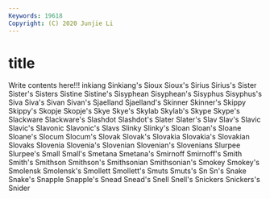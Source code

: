 ```yaml
---
Keywords: 19618
Copyright: (C) 2020 Junjie Li
---
```


# title

Write contents here!!!
inkiang 
Sinkiang's 
Sioux 
Sioux's 
Sirius 
Sirius's 
Sister 
Sister's 
Sisters 
Sistine
Sistine's 
Sisyphean 
Sisyphean's 
Sisyphus 
Sisyphus's 
Siva 
Siva's 
Sivan 
Sivan's 
Sjaelland
Sjaelland's 
Skinner 
Skinner's 
Skippy 
Skippy's 
Skopje 
Skopje's 
Skye 
Skye's 
Skylab
Skylab's 
Skype 
Skype's 
Slackware 
Slackware's 
Slashdot 
Slashdot's 
Slater 
Slater's 
Slav
Slav's 
Slavic 
Slavic's 
Slavonic 
Slavonic's 
Slavs 
Slinky 
Slinky's 
Sloan 
Sloan's
Sloane 
Sloane's 
Slocum 
Slocum's 
Slovak 
Slovak's 
Slovakia 
Slovakia's 
Slovakian 
Slovaks
Slovenia 
Slovenia's 
Slovenian 
Slovenian's 
Slovenians 
Slurpee 
Slurpee's 
Small 
Small's 
Smetana
Smetana's 
Smirnoff 
Smirnoff's 
Smith 
Smith's 
Smithson 
Smithson's 
Smithsonian 
Smithsonian's 
Smokey
Smokey's 
Smolensk 
Smolensk's 
Smollett 
Smollett's 
Smuts 
Smuts's 
Sn 
Sn's 
Snake
Snake's 
Snapple 
Snapple's 
Snead 
Snead's 
Snell 
Snell's 
Snickers 
Snickers's 
Snider

